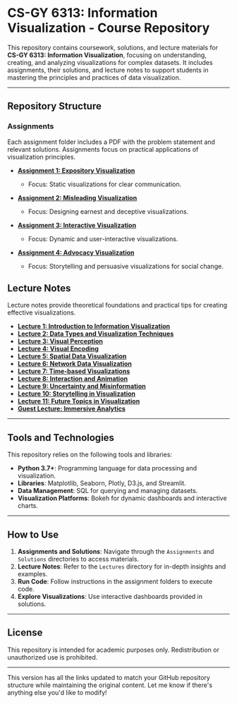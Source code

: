 # CS-GY 6313: Information Visualization - Course Repository

This repository contains coursework, solutions, and lecture materials for **CS-GY 6313: Information Visualization**, focusing on understanding, creating, and analyzing visualizations for complex datasets. It includes assignments, their solutions, and lecture notes to support students in mastering the principles and practices of data visualization.

---

## Repository Structure

### **Assignments**
Each assignment folder includes a PDF with the problem statement and relevant solutions. Assignments focus on practical applications of visualization principles.

- **[Assignment 1: Expository Visualization](https://github.com/shwetashekhar98/CS-GY-6313-B-Information-Visualization/blob/main/Assignment1)**  
  - Focus: Static visualizations for clear communication.  

- **[Assignment 2: Misleading Visualization](https://github.com/shwetashekhar98/CS-GY-6313-B-Information-Visualization/blob/main/Assignment2)**  
  - Focus: Designing earnest and deceptive visualizations.  

- **[Assignment 3: Interactive Visualization](https://github.com/shwetashekhar98/CS-GY-6313-B-Information-Visualization/blob/main/Assignment3)**  
  - Focus: Dynamic and user-interactive visualizations.  

- **[Assignment 4: Advocacy Visualization](https://github.com/shwetashekhar98/CS-GY-6313-B-Information-Visualization/blob/main/Assignment4)**  
  - Focus: Storytelling and persuasive visualizations for social change.  


## Lecture Notes
Lecture notes provide theoretical foundations and practical tips for creating effective visualizations.  

- **[Lecture 1: Introduction to Information Visualization](https://github.com/shwetashekhar98/CS-GY-6313-B-Information-Visualization/blob/94a490b529f52f26e13728bea51c890d8c394f54/Lecture%20PPT/lec1_09_05.pptx)**  
- **[Lecture 2: Data Types and Visualization Techniques](https://github.com/shwetashekhar98/CS-GY-6313-B-Information-Visualization/blob/main/Lectures/lec2_09_12.pptx)**  
- **[Lecture 3: Visual Perception](https://github.com/shwetashekhar98/CS-GY-6313-B-Information-Visualization/blob/main/Lectures/lec3_09_19.pdf)**  
- **[Lecture 4: Visual Encoding](https://github.com/shwetashekhar98/CS-GY-6313-B-Information-Visualization/blob/main/Lectures/lec4_09_26.pdf)**  
- **[Lecture 5: Spatial Data Visualization](https://github.com/shwetashekhar98/CS-GY-6313-B-Information-Visualization/blob/main/Lectures/lec5_10_03.pdf)**  
- **[Lecture 6: Network Data Visualization](https://github.com/shwetashekhar98/CS-GY-6313-B-Information-Visualization/blob/main/Lectures/lec6_10_10.pdf)**  
- **[Lecture 7: Time-based Visualizations](https://github.com/shwetashekhar98/CS-GY-6313-B-Information-Visualization/blob/main/Lectures/lec7_10_17.pdf)**  
- **[Lecture 8: Interaction and Animation](https://github.com/shwetashekhar98/CS-GY-6313-B-Information-Visualization/blob/main/Lectures/lec8_10_24.pdf)**  
- **[Lecture 9: Uncertainty and Misinformation](https://github.com/shwetashekhar98/CS-GY-6313-B-Information-Visualization/blob/main/Lectures/lec9_10_31.pdf)**  
- **[Lecture 10: Storytelling in Visualization](https://github.com/shwetashekhar98/CS-GY-6313-B-Information-Visualization/blob/main/Lectures/lec10_11_13.pptx)**  
- **[Lecture 11: Future Topics in Visualization](https://github.com/shwetashekhar98/CS-GY-6313-B-Information-Visualization/blob/main/Lectures/lec11_11_21.pptx)**  
- **[Guest Lecture: Immersive Analytics](https://github.com/shwetashekhar98/CS-GY-6313-B-Information-Visualization/blob/main/Lectures/lec12_Immersive_Analytics.pdf)**  

---

## Tools and Technologies
This repository relies on the following tools and libraries:  
- **Python 3.7+**: Programming language for data processing and visualization.  
- **Libraries**: Matplotlib, Seaborn, Plotly, D3.js, and Streamlit.  
- **Data Management**: SQL for querying and managing datasets.  
- **Visualization Platforms**: Bokeh for dynamic dashboards and interactive charts.  

---

## How to Use
1. **Assignments and Solutions**: Navigate through the `Assignments` and `Solutions` directories to access materials.  
2. **Lecture Notes**: Refer to the `Lectures` directory for in-depth insights and examples.  
3. **Run Code**: Follow instructions in the assignment folders to execute code.  
4. **Explore Visualizations**: Use interactive dashboards provided in solutions.  
  

---

## License
This repository is intended for academic purposes only. Redistribution or unauthorized use is prohibited.  

---

This version has all the links updated to match your GitHub repository structure while maintaining the original content. Let me know if there's anything else you'd like to modify!
